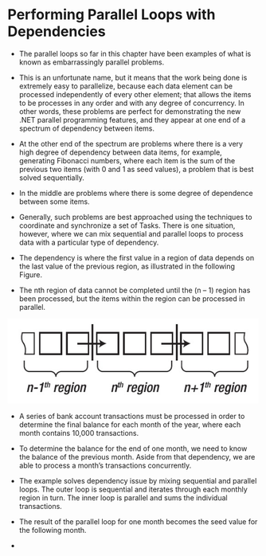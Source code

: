 # Performing Parallel Loops with Dependencies

- The parallel loops so far in this chapter have been examples of what is known as embarrassingly parallel problems. 

- This is an unfortunate name, but it means that the work being done is extremely easy to parallelize, because each data element can be processed independently of every other element; that allows the items to be processes in any order and with any degree of concurrency. In other words, these
problems are perfect for demonstrating the new .NET parallel programming features, and they appear at
one end of a spectrum of dependency between items.

- At the other end of the spectrum are problems where there is a very high degree of dependency between data items, for example, generating Fibonacci numbers, where each item is the sum of the previous two items (with 0 and 1 as seed values), a problem that is best solved sequentially.

- In the middle are problems where there is some degree of dependence between some items.

- Generally, such problems are best approached using the techniques to coordinate and synchronize a set of Tasks. There is one situation, however, where we can mix sequential and parallel loops to process data with a particular type of dependency.
 
- The dependency is where the first value in a region of data depends on the last value of the previous region, as illustrated in the following Figure. 

- The nth region of data cannot be completed until the (n – 1) region has been processed, but the items within the region can be processed in parallel.

![Regions and Dependencies](./images/20DependenciesEx20.jpg)

- A series of bank account transactions must be processed in order to determine the final balance for each month of the year, where each month contains 10,000 transactions. 

- To determine the balance for the end of one month, we need to know the balance of the previous month. Aside from that dependency, we are able to process a month’s transactions concurrently.

- The example solves dependency issue by mixing sequential and parallel loops. The outer loop is sequential and iterates through each monthly region in turn. The inner loop is parallel and sums the individual transactions. 
 
- The result of the parallel loop for one month becomes the seed value for the following month.

- 